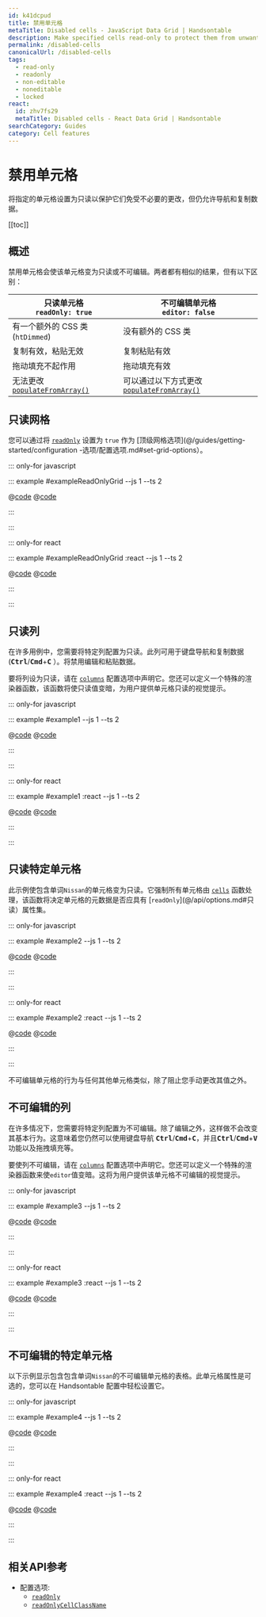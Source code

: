 ```yaml
---
id: k41dcpud
title: 禁用单元格
metaTitle: Disabled cells - JavaScript Data Grid | Handsontable
description: Make specified cells read-only to protect them from unwanted changes but still allow navigation and copying of data.
permalink: /disabled-cells
canonicalUrl: /disabled-cells
tags:
  - read-only
  - readonly
  - non-editable
  - noneditable
  - locked
react:
  id: zhv7fs29
  metaTitle: Disabled cells - React Data Grid | Handsontable
searchCategory: Guides
category: Cell features
---
```


# 禁用单元格

将指定的单元格设置为只读以保护它们免受不必要的更改，但仍允许导航和复制数据。

[[toc]]

## 概述

禁用单元格会使该单元格变为只读或不可编辑。两者都有相似的结果，但有以下区别：

| 只读单元格<br>`readOnly: true`                                    | 不可编辑单元格<br>`editor: false`                                             |
| ----------------------------------------------------------------- | ----------------------------------------------------------------------------- |
| 有一个额外的 CSS 类 (`htDimmed`)                                  | 没有额外的 CSS 类                                                             |
| 复制有效，粘贴无效                                                | 复制粘贴有效                                                                  |
| 拖动填充不起作用                                                  | 拖动填充有效                                                                  |
| 无法更改 [`populateFromArray()`](@/api/core.md#populatefromarray) | 可以通过以下方式更改 [`populateFromArray()`](@/api/core.md#populatefromarray) |

## 只读网格

您可以通过将 [`readOnly`](@/api/options.md#readonly) 设置为 `true` 作为 [顶级网格选项](@/guides/getting-started/configuration -选项/配置选项.md#set-grid-options）。

::: only-for javascript

::: example #exampleReadOnlyGrid --js 1 --ts 2

@[code](@/content/guides/cell-features/disabled-cells/javascript/exampleReadOnlyGrid.js)
@[code](@/content/guides/cell-features/disabled-cells/javascript/exampleReadOnlyGrid.ts)

:::

:::

::: only-for react

::: example #exampleReadOnlyGrid :react --js 1 --ts 2

@[code](@/content/guides/cell-features/disabled-cells/react/exampleReadOnlyGrid.jsx)
@[code](@/content/guides/cell-features/disabled-cells/react/exampleReadOnlyGrid.tsx)

:::

:::

## 只读列

在许多用例中，您需要将特定列配置为只读。此列可用于键盘导航和复制数据 (<kbd>**Ctrl**</kbd>/<kbd>**Cmd**</kbd>+<kbd>**C**</kbd> ）。将禁用编辑和粘贴数据。

要将列设为只读，请在 [`columns`](@/api/options.md#columns) 配置选项中声明它。您还可以定义一个特殊的渲染器函数，该函数将使只读值变暗，为用户提供单元格只读的视觉提示。

::: only-for javascript

::: example #example1 --js 1 --ts 2

@[code](@/content/guides/cell-features/disabled-cells/javascript/example1.js)
@[code](@/content/guides/cell-features/disabled-cells/javascript/example1.ts)

:::

:::

::: only-for react

::: example #example1 :react --js 1 --ts 2

@[code](@/content/guides/cell-features/disabled-cells/react/example1.jsx)
@[code](@/content/guides/cell-features/disabled-cells/react/example1.tsx)

:::

:::

## 只读特定单元格

此示例使包含单词`Nissan`的单元格变为只读。它强制所有单元格由 [`cells`](@/api/options.md#cells) 函数处理，该函数将决定单元格的元数据是否应具有 [`readOnly`](@/api/options.md#只读）属性集。

::: only-for javascript

::: example #example2 --js 1 --ts 2

@[code](@/content/guides/cell-features/disabled-cells/javascript/example2.js)
@[code](@/content/guides/cell-features/disabled-cells/javascript/example2.ts)

:::

:::

::: only-for react

::: example #example2 :react --js 1 --ts 2

@[code](@/content/guides/cell-features/disabled-cells/react/example2.jsx)
@[code](@/content/guides/cell-features/disabled-cells/react/example2.tsx)

:::

:::

不可编辑单元格的行为与任何其他单元格类似，除了阻止您手动更改其值之外。

## 不可编辑的列

在许多情况下，您需要将特定列配置为不可编辑。除了编辑之外，这样做不会改变其基本行为。这意味着您仍然可以使用键盘导航 <kbd>**Ctrl**</kbd>/<kbd>**Cmd**</kbd>+<kbd>**C**</kbd>，并且<kbd>**Ctrl**</kbd>/<kbd>**Cmd**</kbd>+<kbd>**V**</kbd> 功能以及拖拽填充等。

要使列不可编辑，请在 [`columns`](@/api/options.md#columns) 配置选项中声明它。您还可以定义一个特殊的渲染器函数来使`editor`值变暗。这将为用户提供该单元格不可编辑的视觉提示。

::: only-for javascript

::: example #example3 --js 1 --ts 2

@[code](@/content/guides/cell-features/disabled-cells/javascript/example3.js)
@[code](@/content/guides/cell-features/disabled-cells/javascript/example3.ts)

:::

:::

::: only-for react

::: example #example3 :react --js 1 --ts 2

@[code](@/content/guides/cell-features/disabled-cells/react/example3.jsx)
@[code](@/content/guides/cell-features/disabled-cells/react/example3.tsx)

:::

:::

## 不可编辑的特定单元格

以下示例显示包含包含单词`Nissan`的不可编辑单元格的表格。此单元格属性是可选的，您可以在 Handsontable 配置中轻松设置它。

::: only-for javascript

::: example #example4 --js 1 --ts 2

@[code](@/content/guides/cell-features/disabled-cells/javascript/example4.js)
@[code](@/content/guides/cell-features/disabled-cells/javascript/example4.ts)

:::

:::

::: only-for react

::: example #example4 :react --js 1 --ts 2

@[code](@/content/guides/cell-features/disabled-cells/react/example4.jsx)
@[code](@/content/guides/cell-features/disabled-cells/react/example4.tsx)

:::

:::

## 相关API参考

- 配置选项:
  - [`readOnly`](@/api/options.md#readonly)
  - [`readOnlyCellClassName`](@/api/options.md#readonlycellclassname)
